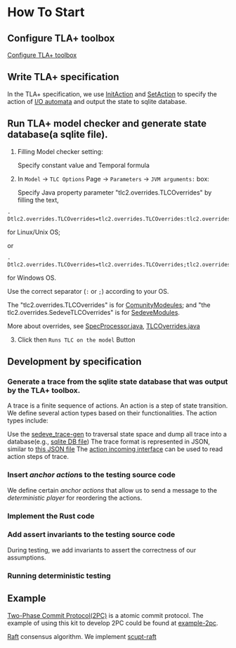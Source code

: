 # How To Start

## Configure TLA+ toolbox

[Configure TLA+ toolbox](configuring_toolbox.md)

## Write TLA+ specification

In the TLA+ specification, we use 
[InitAction](https://github.com/scuptio/tlaplus-specification/blob/main/spec/action.tla#L187) 
and 
[SetAction](https://github.com/scuptio/tlaplus-specification/blob/main/spec/action.tla#L209)
to specify the action of [I/O automata](doc/model_the_system.md) and output the state to sqlite database.


## Run TLA+ model checker and generate state database(a sqlite file).

1. Filling Model checker setting:
   
   Specify constant value and Temporal formula

2. In `Model` -> `TLC Options` Page ->  `Parameters` -> `JVM arguments:` box:

   Specify Java property parameter "tlc2.overrides.TLCOverrides" by filling the text,

``` 
-Dtlc2.overrides.TLCOverrides=tlc2.overrides.TLCOverrides:tlc2.overrides.SedeveTLCOverrides
```
for Linux/Unix OS;

or 
``` 
-Dtlc2.overrides.TLCOverrides=tlc2.overrides.TLCOverrides;tlc2.overrides.SedeveTLCOverrides
```
for Windows OS.

Use the correct separator (`:` or `;`) according to your OS.

   The "tlc2.overrides.TLCOverrides" is for [ComunityModeules](https://github.com/tlaplus/CommunityModules); and "the tlc2.overrides.SedeveTLCOverrides" is for [SedeveModules](https://github.com/scuptio/SedeveModules/).

   More about overrides, see [SpecProcessor.java](https://github.com/tlaplus/tlaplus/blob/72793369891dd72d31d6d48444df18b33434c966/tlatools/org.lamport.tlatools/src/tlc2/tool/impl/SpecProcessor.java#L637),
   [TLCOverrides.java](https://github.com/tlaplus/CommunityModules/blob/9c13c116cbcb4975c7d33ee7a71ba471b88687b2/modules/tlc2/overrides/TLCOverrides.java#L29)

3. Click then `Runs TLC on the model` Button
 

## Development by specification


### Generate a trace from the sqlite state database that was output by the TLA+ toolbox.


A trace is a finite sequence of actions. An action is a step of state transition. We define several action types based on their functionalities.
The action types include:

Use the [sedeve_trace-gen](../src/trace_gen/main.rs) to traversal state space
and dump all trace into a database(e.g., [sqlite DB file](../src/data/trace.db))
The trace format is represented in JSON, similar to [this JSON file](../src/data/trace2.json)
The [action incoming interface](../src/dtm/action_incoming.rs) can be used to read action steps of trace.


### Insert *anchor action*s to the testing source code

We define certain *anchor actions* that allow us to send a message to the *deterministic player* for reordering the actions.

### Implement the Rust code

### Add assert invariants to the testing source code

During testing, we add invariants to assert the correctness of our assumptions.

### Running deterministic testing

## Example
[Two-Phase Commit Protocol(2PC)](https://en.wikipedia.org/wiki/Two-phase_commit_protocol) is a atomic commit protocol.
The example of using this kit to develop 2PC could be found at [example-2pc](https://github.com/scuptio/example-2pc).

[Raft](https://raft.github.io/) consensus algorithm.
We implement [scupt-raft](https://github.com/scuptio/scupt-raft)

